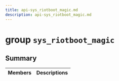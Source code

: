 ```yaml
---
title: api-sys_riotboot_magic.md
description: api-sys_riotboot_magic.md
---
```

# group `sys_riotboot_magic` 

## Summary

 Members                        | Descriptions                                
--------------------------------|---------------------------------------------

